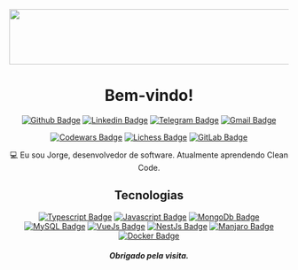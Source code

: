 
  

                                                                                            
<div align="center">
  
  <img width="540" height="100" src="https://i.ibb.co/cy8tCNx/ezgif-com-gif-maker.gif">
  
  # Bem-vindo! 
  
  [![Github Badge](https://img.shields.io/badge/-Github-000?style=flat-square&logo=Github&logoColor=white)](https://github.com/JorgeLNJunior)
  [![Linkedin Badge](https://img.shields.io/badge/-LinkedIn-blue?style=flat-square&logo=Linkedin&logoColor=white&link=link_do_seu_perfil_no_linkedin)](https://www.linkedin.com/in/jorgelnjunior/)
  [![Telegram Badge](https://img.shields.io/badge/-Telegram-0088cc?style=flat-square&labelColor=0088cc&logo=telegram&logoColor=white&link=https://t.me/jorge_juni0r)](https://t.me/JorgeLNJunior)
  [![Gmail Badge](https://img.shields.io/badge/-Gmail-c14438?style=flat-square&logo=Gmail&logoColor=white&link=mailto:jorgelnjunior@gmail.com)](mailto:jorgelnjunior@gmail.com)
  
  [![Codewars Badge](https://img.shields.io/badge/-Codewars-B1361E?style=flat-square&logo=codewars&logoColor=white)](https://www.codewars.com/users/JorgeLNJunior)
  [![Lichess Badge](https://img.shields.io/badge/-Lichess-000?style=flat-square&logo=lichess&logoColor=white)](https://lichess.org/@/JorgeLNJunior)
  [![GitLab Badge](https://img.shields.io/badge/-GitLab-FC6D26?style=flat-square&logo=gitlab&logoColor=white)](https://gitlab.com/JorgeLNJunior)
  
:computer: Eu sou Jorge, desenvolvedor de software. Atualmente aprendendo Clean Code.
  
## Tecnologias

[![Typescript Badge](https://img.shields.io/badge/-Typescript-blue?style=flat-square&logo=Typescript&logoColor=white)]()
[![Javascript Badge](https://img.shields.io/badge/-Javascript-yellow?style=flat-square&logo=javascript&logoColor=white)]()
[![MongoDb Badge](https://img.shields.io/badge/-MongoDB-dgreen?style=flat-square&logo=mongodb&logoColor=white)]()
[![MySQL Badge](https://img.shields.io/badge/-MySQL-blue?style=flat-square&logo=mysql&logoColor=white)]()
[![VueJs Badge](https://img.shields.io/badge/-Vue-dgreen?style=flat-square&logo=vue.js&logoColor=white)]()
[![NestJs Badge](https://img.shields.io/badge/-Nest-red?style=flat-square&logo=nestjs&logoColor=white)]()
[![Manjaro Badge](https://img.shields.io/badge/-Manjaro-dgreen?style=flat-square&logo=manjaro&logoColor=white)]()
[![Docker Badge](https://img.shields.io/badge/-Docker-blue?style=flat-square&logo=docker&logoColor=white)]()
  
 ##### Obrigado pela visita.
    
</div>

